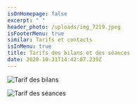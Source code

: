 ```yaml
---
isOnHomepage: false
excerpt: " "
header_photo: /uploads/img_7219.jpeg
isFooterMenu: true
similar: Tarifs et contacts
isInMenu: true
title: Tarifs des bilans et des séances
date: 2020-10-31T14:42:07.239Z
---
```

![](/uploads/tarif-bilan-reworked-dec.png "Tarif des bilans")

![](/uploads/taris-séances-50-domicile.png "Tarif des séances")